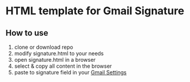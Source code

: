 # HTML template for Gmail Signature

## How to use
1. clone or download repo
2. modify signature.html to your needs
3. open signature.html in a browser
4. select & copy all content in the browser
5. paste to signature field in your [Gmail Settings](https://mail.google.com/mail/u/0/#settings/general)